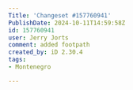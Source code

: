 ```yaml
---
Title: 'Changeset #157760941'
PublishDate: 2024-10-11T14:59:58Z
id: 157760941
user: Jerry Jorts
comment: added footpath
created_by: iD 2.30.4
tags:
- Montenegro

---
```

